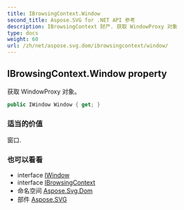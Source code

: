 ```yaml
---
title: IBrowsingContext.Window
second_title: Aspose.SVG for .NET API 参考
description: IBrowsingContext 财产. 获取 WindowProxy 对象
type: docs
weight: 60
url: /zh/net/aspose.svg.dom/ibrowsingcontext/window/
---
```

## IBrowsingContext.Window property

获取 WindowProxy 对象。

```csharp
public IWindow Window { get; }
```

### 适当的价值

窗口.

### 也可以看看

* interface [IWindow](../../../aspose.svg.window/iwindow/)
* interface [IBrowsingContext](../)
* 命名空间 [Aspose.Svg.Dom](../../ibrowsingcontext/)
* 部件 [Aspose.SVG](../../../)


